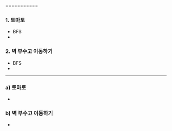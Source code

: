 ===========
### 1. 토마토
- BFS
 - 

### 2. 벽 부수고 이동하기
- BFS
 - 

------------
### a) 토마토
- 

### b) 벽 부수고 이동하기
- 